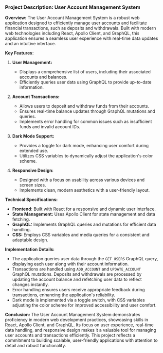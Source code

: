 ### Project Description: User Account Management System

**Overview:**
The User Account Management System is a robust web application designed to efficiently manage user accounts and facilitate financial transactions, such as deposits and withdrawals. Built with modern web technologies including React, Apollo Client, and GraphQL, this application ensures a seamless user experience with real-time data updates and an intuitive interface.

**Key Features:**

1. **User Management:**
   - Displays a comprehensive list of users, including their associated accounts and balances.
   - Efficiently queries user data using GraphQL to provide up-to-date information.

2. **Account Transactions:**
   - Allows users to deposit and withdraw funds from their accounts.
   - Ensures real-time balance updates through GraphQL mutations and queries.
   - Implements error handling for common issues such as insufficient funds and invalid account IDs.

3. **Dark Mode Support:**
   - Provides a toggle for dark mode, enhancing user comfort during extended use.
   - Utilizes CSS variables to dynamically adjust the application's color scheme.

4. **Responsive Design:**
   - Designed with a focus on usability across various devices and screen sizes.
   - Implements clean, modern aesthetics with a user-friendly layout.

**Technical Specifications:**

- **Frontend:** Built with React for a responsive and dynamic user interface.
- **State Management:** Uses Apollo Client for state management and data fetching.
- **GraphQL:** Implements GraphQL queries and mutations for efficient data handling.
- **CSS:** Employs CSS variables and media queries for a consistent and adaptable design.

**Implementation Details:**

- The application queries user data through the `GET_USERS` GraphQL query, displaying each user along with their account information.
- Transactions are handled using `ADD_ACCOUNT` and `UPDATE_ACCOUNT` GraphQL mutations. Deposits and withdrawals are processed by updating the account balance and refetching user data to reflect changes instantly.
- Error handling ensures users receive appropriate feedback during transactions, enhancing the application's reliability.
- Dark mode is implemented via a toggle switch, with CSS variables adjusting the color scheme for improved accessibility and user comfort.

**Conclusion:**
The User Account Management System demonstrates proficiency in modern web development practices, showcasing skills in React, Apollo Client, and GraphQL. Its focus on user experience, real-time data handling, and responsive design makes it a valuable tool for managing user accounts and transactions efficiently. This project reflects a commitment to building scalable, user-friendly applications with attention to detail and robust functionality.
